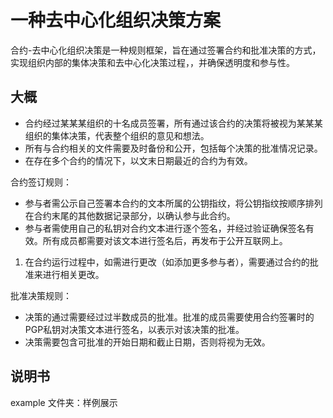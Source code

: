 # 一种去中心化组织决策方案
合约-去中心化组织决策是一种规则框架，旨在通过签署合约和批准决策的方式，实现组织内部的集体决策和去中心化决策过程，，并确保透明度和参与性。

## 大概

- 合约经过某某某组织的十名成员签署，所有通过该合约的决策将被视为某某某组织的集体决策，代表整个组织的意见和想法。
- 所有与合约相关的文件需要及时备份和公开，包括每个决策的批准情况记录。
- 在存在多个合约的情况下，以文末日期最近的合约为有效。

合约签订规则：

- 参与者需公示自己签署本合约的文本所属的公钥指纹，将公钥指纹按顺序排列在合约末尾的其他数据记录部分，以确认参与此合约。
- 参与者需使用自己的私钥对合约文本进行逐个签名，并经过验证确保签名有效。所有成员都需要对该文本进行签名后，再发布于公开互联网上。
1. 在合约运行过程中，如需进行更改（如添加更多参与者），需要通过合约的批准来进行相关更改。

批准决策规则：

- 决策的通过需要经过过半数成员的批准。批准的成员需要使用合约签署时的PGP私钥对决策文本进行签名，以表示对该决策的批准。
- 决策需要包含可批准的开始日期和截止日期，否则将视为无效。

## 说明书

example 文件夹：样例展示
